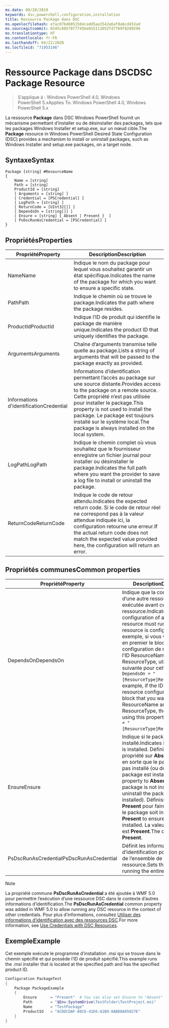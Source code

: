 ```yaml
---
ms.date: 09/20/2019
keywords: dsc,powershell,configuration,installation
title: Ressource Package dans DSC
ms.openlocfilehash: efac07b4b051564cadd5aa1542a6afda6cd453ad
ms.sourcegitcommit: 6545c60578f7745be015111052fd7769f8289296
ms.translationtype: HT
ms.contentlocale: fr-FR
ms.lasthandoff: 04/22/2020
ms.locfileid: "71953146"
---
```

# <a name="dsc-package-resource"></a><span data-ttu-id="0f967-103">Ressource Package dans DSC</span><span class="sxs-lookup"><span data-stu-id="0f967-103">DSC Package Resource</span></span>

> <span data-ttu-id="0f967-104">S’applique à : Windows PowerShell 4.0, Windows PowerShell 5.x</span><span class="sxs-lookup"><span data-stu-id="0f967-104">Applies To: Windows PowerShell 4.0, Windows PowerShell 5.x</span></span>

<span data-ttu-id="0f967-105">La ressource **Package** dans DSC Windows PowerShell fournit un mécanisme permettant d’installer ou de désinstaller des packages, tels que les packages Windows Installer et setup.exe, sur un nœud cible.</span><span class="sxs-lookup"><span data-stu-id="0f967-105">The **Package** resource in Windows PowerShell Desired State Configuration (DSC) provides a mechanism to install or uninstall packages, such as Windows Installer and setup.exe packages, on a target node.</span></span>

## <a name="syntax"></a><span data-ttu-id="0f967-106">Syntaxe</span><span class="sxs-lookup"><span data-stu-id="0f967-106">Syntax</span></span>

```Syntax
Package [string] #ResourceName
{
    Name = [string]
    Path = [string]
    ProductId = [string]
    [ Arguments = [string] ]
    [ Credential = [PSCredential] ]
    [ LogPath = [string] ]
    [ ReturnCode = [UInt32[]] ]
    [ DependsOn = [string[]] ]
    [ Ensure = [string] { Absent | Present }  ]
    [ PsDscRunAsCredential = [PSCredential] ]
}
```

## <a name="properties"></a><span data-ttu-id="0f967-107">Propriétés</span><span class="sxs-lookup"><span data-stu-id="0f967-107">Properties</span></span>

|<span data-ttu-id="0f967-108">Propriété</span><span class="sxs-lookup"><span data-stu-id="0f967-108">Property</span></span> |<span data-ttu-id="0f967-109">Description</span><span class="sxs-lookup"><span data-stu-id="0f967-109">Description</span></span> |
|---|---|
|<span data-ttu-id="0f967-110">Name</span><span class="sxs-lookup"><span data-stu-id="0f967-110">Name</span></span> |<span data-ttu-id="0f967-111">Indique le nom du package pour lequel vous souhaitez garantir un état spécifique.</span><span class="sxs-lookup"><span data-stu-id="0f967-111">Indicates the name of the package for which you want to ensure a specific state.</span></span> |
|<span data-ttu-id="0f967-112">Path</span><span class="sxs-lookup"><span data-stu-id="0f967-112">Path</span></span> |<span data-ttu-id="0f967-113">Indique le chemin où se trouve le package.</span><span class="sxs-lookup"><span data-stu-id="0f967-113">Indicates the path where the package resides.</span></span> |
|<span data-ttu-id="0f967-114">ProductId</span><span class="sxs-lookup"><span data-stu-id="0f967-114">ProductId</span></span> |<span data-ttu-id="0f967-115">Indique l’ID de produit qui identifie le package de manière unique.</span><span class="sxs-lookup"><span data-stu-id="0f967-115">Indicates the product ID that uniquely identifies the package.</span></span> |
|<span data-ttu-id="0f967-116">Arguments</span><span class="sxs-lookup"><span data-stu-id="0f967-116">Arguments</span></span> |<span data-ttu-id="0f967-117">Chaîne d’arguments transmise telle quelle au package.</span><span class="sxs-lookup"><span data-stu-id="0f967-117">Lists a string of arguments that will be passed to the package exactly as provided.</span></span> |
|<span data-ttu-id="0f967-118">Informations d'identification</span><span class="sxs-lookup"><span data-stu-id="0f967-118">Credential</span></span> |<span data-ttu-id="0f967-119">Informations d’identification permettant l’accès au package sur une source distante.</span><span class="sxs-lookup"><span data-stu-id="0f967-119">Provides access to the package on a remote source.</span></span> <span data-ttu-id="0f967-120">Cette propriété n’est pas utilisée pour installer le package.</span><span class="sxs-lookup"><span data-stu-id="0f967-120">This property is not used to install the package.</span></span> <span data-ttu-id="0f967-121">Le package est toujours installé sur le système local.</span><span class="sxs-lookup"><span data-stu-id="0f967-121">The package is always installed on the local system.</span></span> |
|<span data-ttu-id="0f967-122">LogPath</span><span class="sxs-lookup"><span data-stu-id="0f967-122">LogPath</span></span> |<span data-ttu-id="0f967-123">Indique le chemin complet où vous souhaitez que le fournisseur enregistre un fichier journal pour installer ou désinstaller le package.</span><span class="sxs-lookup"><span data-stu-id="0f967-123">Indicates the full path where you want the provider to save a log file to install or uninstall the package.</span></span> |
|<span data-ttu-id="0f967-124">ReturnCode</span><span class="sxs-lookup"><span data-stu-id="0f967-124">ReturnCode</span></span> |<span data-ttu-id="0f967-125">Indique le code de retour attendu.</span><span class="sxs-lookup"><span data-stu-id="0f967-125">Indicates the expected return code.</span></span> <span data-ttu-id="0f967-126">Si le code de retour réel ne correspond pas à la valeur attendue indiquée ici, la configuration retourne une erreur.</span><span class="sxs-lookup"><span data-stu-id="0f967-126">If the actual return code does not match the expected value provided here, the configuration will return an error.</span></span> |

## <a name="common-properties"></a><span data-ttu-id="0f967-127">Propriétés communes</span><span class="sxs-lookup"><span data-stu-id="0f967-127">Common properties</span></span>

|<span data-ttu-id="0f967-128">Propriété</span><span class="sxs-lookup"><span data-stu-id="0f967-128">Property</span></span> |<span data-ttu-id="0f967-129">Description</span><span class="sxs-lookup"><span data-stu-id="0f967-129">Description</span></span> |
|---|---|
|<span data-ttu-id="0f967-130">DependsOn</span><span class="sxs-lookup"><span data-stu-id="0f967-130">DependsOn</span></span> |<span data-ttu-id="0f967-131">Indique que la configuration d’une autre ressource doit être exécutée avant celle de cette ressource.</span><span class="sxs-lookup"><span data-stu-id="0f967-131">Indicates that the configuration of another resource must run before this resource is configured.</span></span> <span data-ttu-id="0f967-132">Par exemple, si vous voulez exécuter en premier le bloc de script de configuration de ressource ayant l’ID ResourceName et le type ResourceType, utilisez la syntaxe suivante pour cette propriété : `DependsOn = "[ResourceType]ResourceName"`.</span><span class="sxs-lookup"><span data-stu-id="0f967-132">For example, if the ID of the resource configuration script block that you want to run first is ResourceName and its type is ResourceType, the syntax for using this property is `DependsOn = "[ResourceType]ResourceName"`.</span></span> |
|<span data-ttu-id="0f967-133">Ensure</span><span class="sxs-lookup"><span data-stu-id="0f967-133">Ensure</span></span> |<span data-ttu-id="0f967-134">Indique si le package est installé.</span><span class="sxs-lookup"><span data-stu-id="0f967-134">Indicates if the package is installed.</span></span> <span data-ttu-id="0f967-135">Définissez cette propriété sur **Absent** pour faire en sorte que le package ne soit pas installé (ou désinstallé, si le package est installé).</span><span class="sxs-lookup"><span data-stu-id="0f967-135">Set this property to **Absent** to ensure the package is not installed (or uninstall the package if it is installed).</span></span> <span data-ttu-id="0f967-136">Définissez-la sur **Present** pour faire en sorte que le package soit installé.</span><span class="sxs-lookup"><span data-stu-id="0f967-136">Set it to **Present** to ensure the package is installed.</span></span> <span data-ttu-id="0f967-137">La valeur par défaut est **Present**.</span><span class="sxs-lookup"><span data-stu-id="0f967-137">The default value is **Present**.</span></span> |
|<span data-ttu-id="0f967-138">PsDscRunAsCredential</span><span class="sxs-lookup"><span data-stu-id="0f967-138">PsDscRunAsCredential</span></span> |<span data-ttu-id="0f967-139">Définit les informations d’identification pour l’exécution de l’ensemble de la ressource.</span><span class="sxs-lookup"><span data-stu-id="0f967-139">Sets the credential for running the entire resource as.</span></span> |

> [!NOTE]
> <span data-ttu-id="0f967-140">La propriété commune **PsDscRunAsCredential** a été ajoutée à WMF 5.0 pour permettre l’exécution d’une ressource DSC dans le contexte d’autres informations d’identification.</span><span class="sxs-lookup"><span data-stu-id="0f967-140">The **PsDscRunAsCredential** common property was added in WMF 5.0 to allow running any DSC resource in the context of other credentials.</span></span> <span data-ttu-id="0f967-141">Pour plus d’informations, consultez [Utiliser des informations d’identification avec des ressources DSC](../../../configurations/runasuser.md).</span><span class="sxs-lookup"><span data-stu-id="0f967-141">For more information, see [Use Credentials with DSC Resources](../../../configurations/runasuser.md).</span></span>

## <a name="example"></a><span data-ttu-id="0f967-142">Exemple</span><span class="sxs-lookup"><span data-stu-id="0f967-142">Example</span></span>

<span data-ttu-id="0f967-143">Cet exemple exécute le programme d’installation .msi qui se trouve dans le chemin spécifié et qui possède l’ID de produit spécifié.</span><span class="sxs-lookup"><span data-stu-id="0f967-143">This example runs the .msi installer that is located at the specified path and has the specified product ID.</span></span>

```powershell
Configuration PackageTest
{
    Package PackageExample
    {
        Ensure      = "Present"  # You can also set Ensure to "Absent"
        Path        = "$Env:SystemDrive\TestFolder\TestProject.msi"
        Name        = "TestPackage"
        ProductId   = "ACDDCDAF-80C6-41E6-A1B9-8ABD8A05027E"
    }
}
```